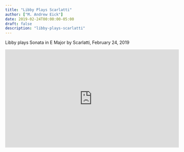 ```yaml
---
title: "Libby Plays Scarlatti"
author: ["M. Andrew Eick"]
date: 2019-02-24T00:00:00-05:00
draft: false
description: "libby-plays-scarlatti"
---
```


Libby plays Sonata in E Major by Scarlatti, February 24, 2019

<iframe width="560" height="315" src="https://www.youtube.com/embed/iVDxMp2k0iY" frameborder="0" allow="accelerometer; autoplay; encrypted-media; gyroscope; picture-in-picture" allowfullscreen></iframe>